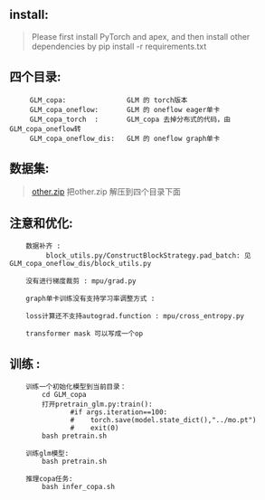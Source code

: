 ## install:
>Please first install PyTorch and apex, and then install other dependencies by pip install -r requirements.txt


## 四个目录:
```shell
     GLM_copa:               GLM 的 torch版本
     GLM_copa_oneflow:       GLM 的 oneflow eager单卡
     GLM_copa_torch  :       GLM_copa 去掉分布式的代码，由GLM_copa_oneflow转
     GLM_copa_oneflow_dis:   GLM 的 oneflow graph单卡
```

## 数据集:
>[other.zip](https://oneflow-public.oss-cn-beijing.aliyuncs.com/datasets/models/NLP/other.zip)
>把other.zip 解压到四个目录下面


## 注意和优化:
```shell
    数据补齐 :
         block_utils.py/ConstructBlockStrategy.pad_batch: 见GLM_copa_oneflow_dis/block_utils.py
    
    没有进行梯度裁剪 : mpu/grad.py

    graph单卡训练没有支持学习率调整方式 : 

    loss计算还不支持autograd.function : mpu/cross_entropy.py
    
    transformer mask 可以写成一个op
```


## 训练 : 
```shell
    训练一个初始化模型到当前目录：
        cd GLM_copa
        打开pretrain_glm.py:train():
               #if args.iteration==100:
               #    torch.save(model.state_dict(),"../mo.pt")
               #    exit(0)
        bash pretrain.sh
    
    训练glm模型:
        bash pretrain.sh
    
    推理copa任务:
        bash infer_copa.sh
```                          